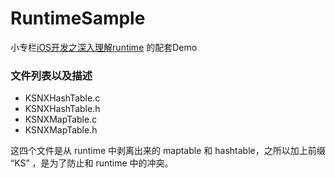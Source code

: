 # RuntimeSample
小专栏[iOS开发之深入理解runtime](https://xiaozhuanlan.com/runtime)
的配套Demo

### 文件列表以及描述

- KSNXHashTable.c	
- KSNXHashTable.h	
- KSNXMapTable.c
- KSNXMapTable.h

这四个文件是从 runtime 中剥离出来的 maptable 和 hashtable，之所以加上前缀 “KS” ，是为了防止和 runtime 中的冲突。
